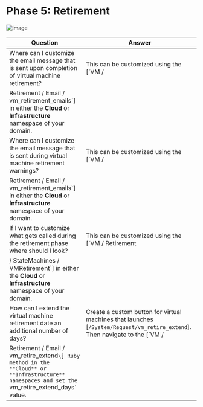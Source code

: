 # Phase 5: Retirement

![image](../images/2379.png)

| Question                                                                                            | Answer                                                                                                                                                                                                                                                                           |
| --------------------------------------------------------------------------------------------------- | -------------------------------------------------------------------------------------------------------------------------------------------------------------------------------------------------------------------------------------------------------------------------------- |
| Where can I customize the email message that is sent upon completion of virtual machine retirement? | This can be customized using the \[`VM /
Retirement / Email / vm_retirement_emails`\] in either the **Cloud** or **Infrastructure** namespace of your domain.                                                                                                                    |
| Where can I customize the email message that is sent during virtual machine retirement warnings?    | This can be customized using the \[`VM /
Retirement / Email / vm_retirement_emails`\] in either the **Cloud** or **Infrastructure** namespace of your domain.                                                                                                                    |
| If I want to customize what gets called during the retirement phase where should I look?            | This can be customized using the \[`VM / Retirement
/ StateMachines / VMRetirement`\] in either the **Cloud** or **Infrastructure** namespace of your domain.                                                                                                                    |
| How can I extend the virtual machine retirement date an additional number of days?                  | Create a custom button for virtual machines that launches \[`/System/Request/vm_retire_extend`\]. Then navigate to the \[`VM /
Retirement / Email / vm_retire_extend`\] Ruby method in the **Cloud** or **Infrastructure** namespaces and set the `vm_retire_extend_days` value. |
